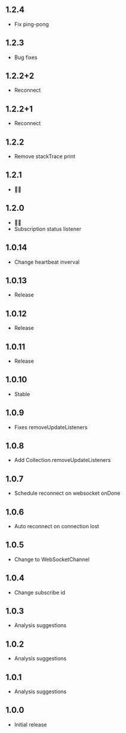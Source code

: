 ## 1.2.4
 - Fix ping-pong

## 1.2.3
 - Bug fixes

## 1.2.2+2
 - Reconnect

## 1.2.2+1
 - Reconnect

## 1.2.2
 - Remove stackTrace print

## 1.2.1
 - 🕵️‍♂️

## 1.2.0
 - 🕵️‍♂️
 - Subscription status listener

## 1.0.14
 - Change heartbeat inverval

## 1.0.13
 - Release

## 1.0.12
 - Release

## 1.0.11
 - Release

## 1.0.10
 - Stable

## 1.0.9
- Fixes removeUpdateListeners

## 1.0.8
- Add Collection.removeUpdateListeners

## 1.0.7
- Schedule reconnect on websocket onDone
  
## 1.0.6
- Auto reconnect on connection lost

## 1.0.5
- Change to WebSocketChannel

## 1.0.4
- Change subscribe id

## 1.0.3
- Analysis suggestions
  
## 1.0.2
- Analysis suggestions

## 1.0.1
- Analysis suggestions

## 1.0.0
- Initial release
